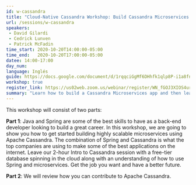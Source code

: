 ```yaml
---
id: w-cassandra
title: "Cloud-Native Cassandra Workshop: Build Cassandra Microservices with Spring"
url: /sessions/w-cassandra
speakers:
 - David Gilardi
 - Cedrick Lunven
 - Patrick McFadin  
time_start: 2020-10-20T14:00:00-05:00
time_end:   2020-10-20T17:00:00-05:00
datee: 14:00-17:00
day_num: 
language: Inglés
guide: https://docs.google.com/document/d/1rqqciGgMf6DHhfk1qlp8P-i1a8fnMus3kp8L8B3FCHc/edit#
workshop: true
register_link: https://us02web.zoom.us/webinar/register/WN_fGOJ3XIOS4urzV7L26CDLw
summary: "Learn how to build a Cassandra Microservices app and then learn how you can contribute to the Apache Cassandra project."
---
```


This workshop will consist of two parts:

**Part 1**: Java and Spring are some of the best skills to have as a back-end developer looking to build a great career. In this workshop, we are going to show you how to get started building highly scalable microservices using Apache Cassandra. The combination of Spring and Cassandra is what the top companies are using to make some of the best applications on the internet. Leave our 2-hour Intro to Cassandra session with a free-tier database spinning in the cloud along with an understanding of how to use Spring and microservices. Get the job you want and have a better future.

**Part 2**: We will review how you can contribute to Apache Cassandra.
